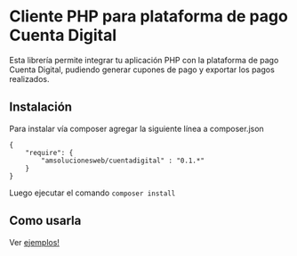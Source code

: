 # Cliente PHP para plataforma de pago Cuenta Digital

Esta librería permite integrar tu aplicación PHP con la plataforma de pago Cuenta Digital, pudiendo generar cupones de pago y exportar los pagos realizados.

## Instalación
Para instalar vía composer agregar la siguiente línea a composer.json
```
{
    "require": {
        "amsolucionesweb/cuentadigital" : "0.1.*"
    }
}
```
Luego ejecutar el comando
`composer install`

## Como usarla
Ver [ejemplos!](https://github.com/amsolucionesweb/cuentadigital/tree/master/ejemplos)
